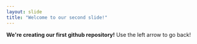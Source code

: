 ```yaml
---
layout: slide
title: "Welcome to our second slide!"
---
```

**We're creating our first github repository!**
Use the left arrow to go back!
